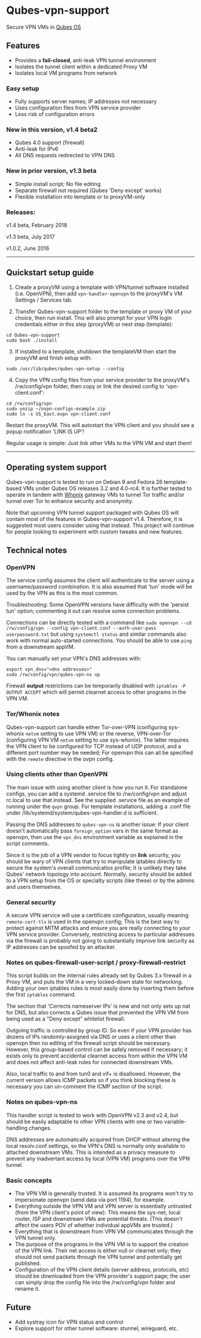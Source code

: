 # Qubes-vpn-support
Secure VPN VMs in [Qubes OS](https://www.qubes-os.org)

Features
-
* Provides a **fail-closed**, anti-leak VPN tunnel environment
* Isolates the tunnel client within a dedicated Proxy VM
* Isolates local VM programs from network

### Easy setup
  * Fully supports server names; IP addresses not necessary
  * Uses configuration files from VPN service provider
  * Less risk of configuration errors

### New in this version, v1.4 beta2
  * Qubes 4.0 support (firewall)
  * Anti-leak for IPv6
  * All DNS requests redirected to VPN DNS

### New in prior version, v1.3 beta
  * Simple install script; No file editing
  * Separate firewall not required (Qubes 'Deny except' works)
  * Flexible installation into template or to proxyVM-only

### Releases:
v1.4 beta, February 2018

v1.3 beta, July 2017

v1.0.2, June 2016

---

Quickstart setup guide
-
1. Create a proxyVM using a template with VPN/tunnel software installed (i.e. OpenVPN), then add `vpn-handler-openvpn` to the proxyVM's VM Settings / Services tab.

2. Transfer Qubes-vpn-support folder to the template or proxy VM of your choice, then run install. This will also prompt for your VPN login credentials either in this step (proxyVM) or next step (template):
```
cd Qubes-vpn-support
sudo bash ./install
```
3. If installed to a template, shutdown the templateVM then start the proxyVM and finish setup with:
```
sudo /usr/lib/qubes/qubes-vpn-setup --config
```

4. Copy the VPN config files from your service provider to the proxyVM's /rw/config/vpn folder, then copy or link the desired config to 'vpn-client.conf':
```
cd /rw/config/vpn
sudo unzip ~/ovpn-configs-example.zip
sudo ln -s US_East.ovpn vpn-client.conf
```

Restart the proxyVM. This will autostart the VPN client and you should see a popup notification 'LINK IS UP'!

Regular usage is simple: Just link other VMs to the VPN VM and start them!

---

Operating system support
-
Qubes-vpn-support is tested to run on Debian 9 and Fedora 26 template-based VMs under Qubes OS releases 3.2 and 4.0-rc4. It is further tested to operate in tandem with [Whonix](https://www.whonix.org) gateway VMs to tunnel Tor traffic and/or tunnel over Tor to enhance security and anonymity.

Note that upcoming VPN tunnel support packaged with Qubes OS will contain most
of the features in Qubes-vpn-support v1.4. Therefore, it is suggested most users
consider using that instead. This project will continue for people looking to
experiment with custom tweaks and new features.

Technical notes
-
### OpenVPN
The service config assumes the client will authenticate to the server using a username/password combination. It is also assumed that 'tun' mode will be used by the VPN as this is the most common.

Troubleshooting:
Some OpenVPN versions have difficulty with the 'persist tun' option; commenting it out can resolve some connection problems.

Connections can be directly tested with a command like `sudo openvpn --cd  /rw/config/vpn --config vpn-client.conf --auth-user-pass userpassword.txt` but using `systemctl status` and similar commands also work with normal auto-started connections. You should be able to use `ping` from a downstream appVM.

You can manually set your VPN's DNS addresses with:
```
export vpn_dns="<dns addresses>"
sudo /rw/config/vpn/qubes-vpn-ns up
```

Firewall __output__ restrictions can be temporarily disabled with `iptables -P OUTPUT ACCEPT` which will permit clearnet access to other programs in the VPN VM.

### Tor/Whonix notes
Qubes-vpn-support can handle either Tor-over-VPN (configuring sys-whonix `netvm` setting to use VPN VM) or the reverse, VPN-over-Tor (configuring VPN VM `netvm` setting to use sys-whonix). The latter requires the VPN client to be configured for TCP instead of UDP protocol, and a different port number may be needed; For openvpn this can all be specified with the `remote` directive in the ovpn config.

### Using clients other than OpenVPN
The main issue with using another client is how you run it. For standalone configs, you can add a systemd .service file to /rw/config/vpn and adjust rc.local to use that instead. See the supplied .service file as an example of running under the `qvpn` group. For template installations, adding a .conf file under /lib/systemd/system/qubes-vpn-handler.d is sufficient.

Passing the DNS addresses to `qubes-vpn-ns` is another issue: If your client doesn't automatically pass `foreign_option` vars in the same format as openvpn, then use the `vpn_dns` environment variable as explained in the script comments.

Since it is the job of a VPN vendor to focus tightly on __link__ security, you should be wary of VPN clients that try to manipulate iptables directly to secure the system's overall communicatios profile; It is unlikely they take Qubes' network topology into account. Normally, security should be added to a VPN setup from the OS or specialty scripts (like these) or by the admins and users themselves.

### General security
A secure VPN service will use a certificate configuration, usually meaning `remote-cert-tls` is used in the openvpn config; This is the best way to protect against MITM attacks and ensure you are really connecting to your VPN service provider. Conversely, restricting access to particular addresses via the firewall is probably not going to substantially improve link security as IP addresses can be spoofed by an attacker.

### Notes on qubes-firewall-user-script / proxy-firewall-restrict
This script builds on the internal rules already set by Qubes 3.x firewall in a Proxy VM, and puts the VM in a very locked-down state for networking. Adding your own iptables rules is most easily done by inserting them before the first `iptables` command.

The section that 'Corrects nameserver IPs' is new and not only sets up nat for DNS, but also corrects a Qubes issue that prevented the VPN VM from being used as a "Deny except" whitelist firewall.

Outgoing traffic is controlled by group ID. So even if your VPN provider has dozens of IPs randomly-assigned via DNS or uses a client other than openvpn then no editing of the firewall script should be necessary. However, this group-based control can be safely removed if necessary; it exists only to prevent accidental clearnet access from within the VPN VM and does not affect anti-leak rules for connected downstream VMs.

Also, local traffic to and from tun0 and vif+ is disallowed. However, the current version allows ICMP packets so if you think blocking these is necessary you can un-comment the ICMP section of the script.

### Notes on qubes-vpn-ns
This handler script is tested to work with OpenVPN v2.3 and v2.4, but should be easily adaptable to other VPN clients with one or two variable-handling changes.

DNS addresses are automatically acquired from DHCP without altering the local resolv.conf settings, so the VPN's DNS is normally only available to attached downstream VMs. This is intended as a privacy measure to prevent any inadvertant access by local (VPN VM) programs over the VPN tunnel.

### Basic concepts

* The VPN VM is generally trusted. It is assumed its programs won't try to impersonate openvpn (send data via port 1194), for example.
* Everything outside the VPN VM and VPN server is essentially untrusted (from the VPN client's point of view): This means the sys-net, local router, ISP and downstream VMs are potential threats. (This doesn't affect the users POV of whether individual appVMs are trusted.)
* Everything that is downstream from VPN VM communicates through the VPN tunnel only.
* The purpose of the programs in the VPN VM is to support the creation of the VPN link. Their net access is either null or clearnet only; they should not send packets through the VPN tunnel and potentially get published.
* Configuration of the VPN client details (server address, protocols, etc) should be downloaded from the VPN provider's support page; the user can simply drop the config file into the /rw/config/vpn folder and rename it.

Future
-
* Add systray icon for VPN status and control
* Explore support for other tunnel software: stunnel, wireguard, etc.


